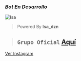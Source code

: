 ### *Bot En Desarrollo*
![Isa](https://i.ibb.co/hfk3T0Q/file.jpg)
> Powered By **Isa_dzn**

> ## `Grupo Oficial` **[Aquí](https://chat.whatsapp.com/ExmoRYykMLSGehQRGIuxHP)**

<a href="https://www.instagram.com/Star.moony_desing" target="_blank">Ver Instagram<a/>